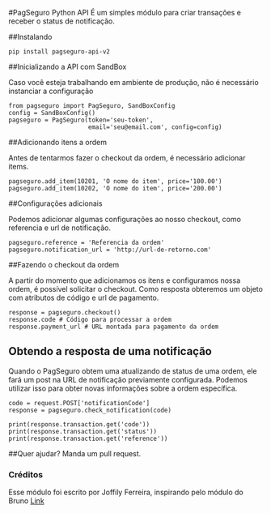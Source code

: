 #PagSeguro Python API
É um simples módulo para criar transações e receber o status de notificação.


##Instalando

```
pip install pagseguro-api-v2
```

##Inicializando a API com SandBox

Caso você esteja trabalhando em ambiente de produção, não é necessário instanciar a configuração

```
from pagseguro import PagSeguro, SandBoxConfig
config = SandBoxConfig()
pagseguro = PagSeguro(token='seu-token',
                      email='seu@email.com', config=config)
```

##Adicionando itens a ordem

Antes de tentarmos fazer o checkout da ordem, é necessário adicionar items.

```
pagseguro.add_item(10201, 'O nome do item', price='100.00')
pagseguro.add_item(10202, 'O nome do item', price='200.00')
```

##Configurações adicionais

Podemos adicionar algumas configurações ao nosso checkout, como referencia e url de notificação.

```
pagseguro.reference = 'Referencia da ordem'
pagseguro.notification_url = 'http://url-de-retorno.com'
```

##Fazendo o checkout da ordem

A partir do momento que adicionamos os itens e configuramos nossa ordem, é possível solicitar o checkout. Como resposta obteremos um objeto com atributos de código e url de pagamento.

```
response = pagseguro.checkout()
response.code # Código para processar a ordem
response.payment_url # URL montada para pagamento da ordem
```

## Obtendo a resposta de uma notificação

Quando o PagSeguro obtem uma atualizando de status de uma ordem, ele fará um post na URL de notificação previamente configurada. Podemos utilizar isso para obter novas informações sobre a ordem específica.

```
code = request.POST['notificationCode']
response = pagseguro.check_notification(code)

print(response.transaction.get('code'))
print(response.transaction.get('status'))
print(response.transaction.get('reference'))
```


##Quer ajudar?
Manda um pull request.

### Créditos
Esse módulo foi escrito por Joffily Ferreira, inspirando pelo módulo do Bruno [Link](https://github.com/rochacbruno/python-pagseguro)



